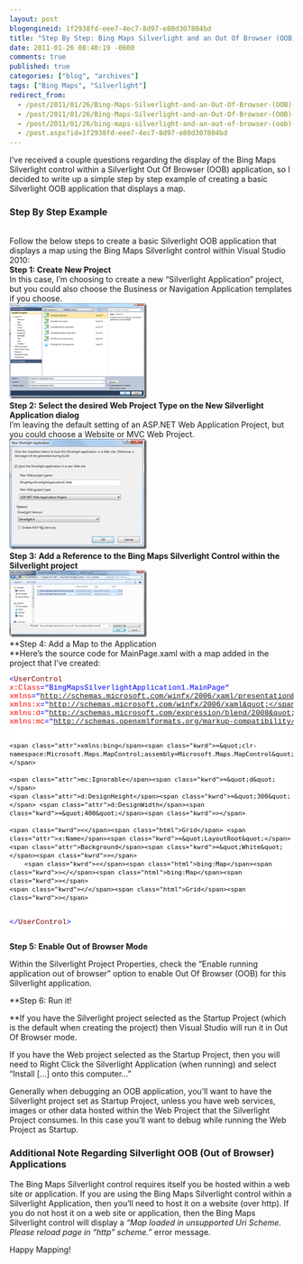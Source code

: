 ```yaml
---
layout: post
blogengineid: 1f2938fd-eee7-4ec7-8d97-e80d307804bd
title: "Step By Step: Bing Maps Silverlight and an Out Of Browser (OOB) Application"
date: 2011-01-26 08:40:19 -0600
comments: true
published: true
categories: ["blog", "archives"]
tags: ["Bing Maps", "Silverlight"]
redirect_from: 
  - /post/2011/01/26/Bing-Maps-Silverlight-and-an-Out-Of-Browser-(OOB)-Application.aspx
  - /post/2011/01/26/Bing-Maps-Silverlight-and-an-Out-Of-Browser-(OOB)-Application
  - /post/2011/01/26/bing-maps-silverlight-and-an-out-of-browser-(oob)-application
  - /post.aspx?id=1f2938fd-eee7-4ec7-8d97-e80d307804bd
---
```

<!-- more -->

I’ve received a couple questions regarding the display of the Bing Maps Silverlight control within a Silverlight Out Of Browser (OOB) application, so I decided to write up a simple step by step example of creating a basic Silverlight OOB application that displays a map.  <h3>Step By Step Example</h3>  
Follow the below steps to create a basic Silverlight OOB application that displays a map using the Bing Maps Silverlight control within Visual Studio 2010:  
**Step 1: Create New Project**     
In this case, I’m choosing to create a new “Silverlight Application” project, but you could also choose the Business or Navigation Application templates if you choose.     
<a href="/files/BingMapsSilverlightOOB_001.png"><img style="background-image: none; border-right-width: 0px; padding-left: 0px; padding-right: 0px; display: inline; border-top-width: 0px; border-bottom-width: 0px; border-left-width: 0px; padding-top: 0px" title="BingMapsSilverlightOOB_001" border="0" alt="BingMapsSilverlightOOB_001" src="/files/BingMapsSilverlightOOB_001_thumb.png" width="244" height="170" /></a>  
**Step 2: Select the desired Web Project Type on the New Silverlight Application dialog**     
I’m leaving the default setting of an ASP.NET Web Application Project, but you could choose a Website or MVC Web Project.     
<a href="/files/BingMapsSilverlightOOB_002.png"><img style="background-image: none; border-right-width: 0px; padding-left: 0px; padding-right: 0px; display: inline; border-top-width: 0px; border-bottom-width: 0px; border-left-width: 0px; padding-top: 0px" title="BingMapsSilverlightOOB_002" border="0" alt="BingMapsSilverlightOOB_002" src="/files/BingMapsSilverlightOOB_002_thumb.png" width="244" height="196" /></a>  
**Step 3: Add a Reference to the Bing Maps Silverlight Control within the Silverlight project      
<a href="/files/BingMapsSilverlightOOB_003.png"><img style="background-image: none; border-right-width: 0px; padding-left: 0px; padding-right: 0px; display: inline; border-top-width: 0px; border-bottom-width: 0px; border-left-width: 0px; padding-top: 0px" title="BingMapsSilverlightOOB_003" border="0" alt="BingMapsSilverlightOOB_003" src="/files/BingMapsSilverlightOOB_003_thumb.png" width="244" height="119" /></a>**  
**Step 4: Add a Map to the Application      
**Here’s the source code for MainPage.xaml with a map added in the project that I’ve created:  <pre class="csharpcode"><span class="kwrd"><</span><span class="html">UserControl</span> <span class="attr">x:Class</span><span class="kwrd">=&quot;BingMapsSilverlightApplication1.MainPage&quot;</span>
    <span class="attr">xmlns</span><span class="kwrd">=&quot;http://schemas.microsoft.com/winfx/2006/xaml/presentation&quot;</span>
    <span class="attr">xmlns:x</span><span class="kwrd">=&quot;http://schemas.microsoft.com/winfx/2006/xaml&quot;</span>
    <span class="attr">xmlns:d</span><span class="kwrd">=&quot;http://schemas.microsoft.com/expression/blend/2008&quot;</span>
    <span class="attr">xmlns:mc</span><span class="kwrd">=&quot;http://schemas.openxmlformats.org/markup-compatibility/2006&quot;</span>
    
    <span class="attr">xmlns:bing</span><span class="kwrd">=&quot;clr-namespace:Microsoft.Maps.MapControl;assembly=Microsoft.Maps.MapControl&quot;</span>
             
    <span class="attr">mc:Ignorable</span><span class="kwrd">=&quot;d&quot;</span>
    <span class="attr">d:DesignHeight</span><span class="kwrd">=&quot;300&quot;</span> <span class="attr">d:DesignWidth</span><span class="kwrd">=&quot;400&quot;</span><span class="kwrd">></span>

    <span class="kwrd"><</span><span class="html">Grid</span> <span class="attr">x:Name</span><span class="kwrd">=&quot;LayoutRoot&quot;</span> <span class="attr">Background</span><span class="kwrd">=&quot;White&quot;</span><span class="kwrd">></span>
        <span class="kwrd"><</span><span class="html">bing:Map</span><span class="kwrd">></</span><span class="html">bing:Map</span><span class="kwrd">></span>
    <span class="kwrd"></</span><span class="html">Grid</span><span class="kwrd">></span>
<span class="kwrd"></</span><span class="html">UserControl</span><span class="kwrd">></span></pre>
<style type="text/css">

.csharpcode, .csharpcode pre
{
	font-size: small;
	color: black;
	font-family: consolas, "Courier New", courier, monospace;
	background-color: #ffffff;
	/*white-space: pre;*/
}
.csharpcode pre { margin: 0em; }
.csharpcode .rem { color: #008000; }
.csharpcode .kwrd { color: #0000ff; }
.csharpcode .str { color: #006080; }
.csharpcode .op { color: #0000c0; }
.csharpcode .preproc { color: #cc6633; }
.csharpcode .asp { background-color: #ffff00; }
.csharpcode .html { color: #800000; }
.csharpcode .attr { color: #ff0000; }
.csharpcode .alt 
{
	background-color: #f4f4f4;
	width: 100%;
	margin: 0em;
}
.csharpcode .lnum { color: #606060; }</style>


**Step 5: Enable Out of Browser Mode** 

  
Within the Silverlight Project Properties, check the “Enable running application out of browser” option to enable Out Of Browser (OOB) for this Silverlight application.


**Step 6: Run it!
    
**If you have the Silverlight project selected as the Startup Project (which is the default when creating the project) then Visual Studio will run it in Out Of Browser mode.


If you have the Web project selected as the Startup Project, then you will need to Right Click the Silverlight Application (when running) and select “Install […] onto this computer…”


Generally when debugging an OOB application, you’ll want to have the Silverlight project set as Startup Project, unless you have web services, images or other data hosted within the Web Project that the Silverlight Project consumes. In this case you’ll want to debug while running the Web Project as Startup.

<h3>Additional Note Regarding Silverlight OOB (Out of Browser) Applications</h3>


The Bing Maps Silverlight control requires itself you be hosted within a web site or application. If you are using the Bing Maps Silverlight control within a Silverlight Application, then you’ll need to host it on a website (over http). If you do not host it on a web site or application, then the Bing Maps Silverlight control will display a *“Map loaded in unsupported Uri Scheme. Please reload page in “http” scheme.”* error message.


Happy Mapping!
